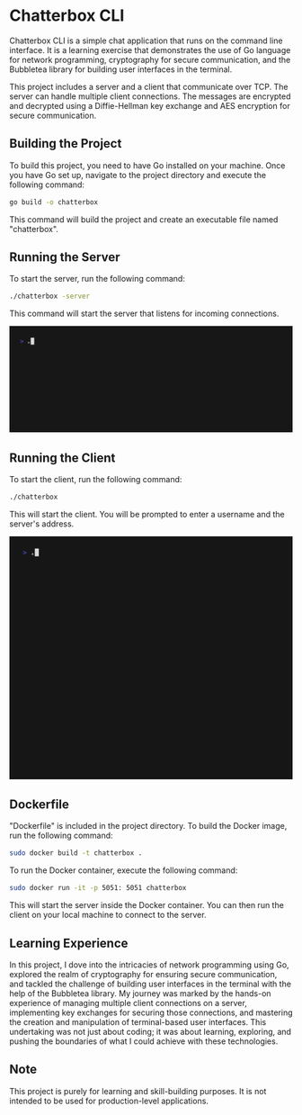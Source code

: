 # Chatterbox CLI

Chatterbox CLI is a simple chat application that runs on the command line interface. It is a learning exercise that demonstrates the use of Go language for network programming, cryptography for secure communication, and the Bubbletea library for building user interfaces in the terminal.

This project includes a server and a client that communicate over TCP. The server can handle multiple client connections. The messages are encrypted and decrypted using a Diffie-Hellman key exchange and AES encryption for secure communication.

## Building the Project

To build this project, you need to have Go installed on your machine. Once you have Go set up, navigate to the project directory and execute the following command:

```bash
go build -o chatterbox
```

This command will build the project and create an executable file named "chatterbox".

## Running the Server

To start the server, run the following command:

```bash
./chatterbox -server
```

This command will start the server that listens for incoming connections.

![Server Command](./gifs/server.gif)

## Running the Client

To start the client, run the following command:

```bash
./chatterbox
```

This will start the client. You will be prompted to enter a username and the server's address.

![Client Command](./gifs/client.gif)

## Dockerfile

"Dockerfile" is included in the project directory. To build the Docker image, run the following command:

```bash
sudo docker build -t chatterbox .
```

To run the Docker container, execute the following command:

```bash
sudo docker run -it -p 5051: 5051 chatterbox
```

This will start the server inside the Docker container. You can then run the client on your local machine to connect to the server.

## Learning Experience

In this project, I dove into the intricacies of network programming using Go, explored the realm of cryptography for ensuring secure communication, and tackled the challenge of building user interfaces in the terminal with the help of the Bubbletea library. My journey was marked by the hands-on experience of managing multiple client connections on a server, implementing key exchanges for securing those connections, and mastering the creation and manipulation of terminal-based user interfaces. This undertaking was not just about coding; it was about learning, exploring, and pushing the boundaries of what I could achieve with these technologies.

## Note

This project is purely for learning and skill-building purposes. It is not intended to be used for production-level applications.
